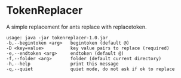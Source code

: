 TokenReplacer
=============

A simple replacement for ants replace with replacetoken.

    usage: java -jar tokenreplacer-1.0.jar
    -b,--begintoken <arg>   begintoken (default @)
    -D <key=value>          key value pairs to replace (required)
    -e,--endtoken <arg>     endtoken (default @)
    -f,--folder <arg>       folder (default current directory)
    -h,--help               print this message
    -q,--quiet              quiet mode, do not ask if ok to replace
